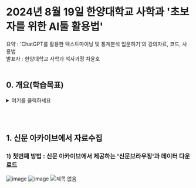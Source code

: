 # 2024년 8월 19일 한양대학교 사학과 '초보자를 위한 AI툴 활용법'
요약 : 'ChatGPT를 활용한 텍스트마이닝 및 통계분석 입문하기'의 강의자료, 코드, 사용법\
발표자 : 한양대학교 사학과 석사과정 차윤호
<br><br>

## 0. 개요(학습목표)
<details>
  <summary>여기를 클릭하세요</summary>
  
- 국립중앙도서관 신문아카이브 https://www.nl.go.kr/newspaper/index.do 에서 자료 수집하는 법, 스크래핑 코드 사용법 학습하기.
- ChatGPT를 활용하여 신문 영어 텍스트 분석하기(텍스트마이닝)
- ChatGPT를 활용하여 역사 수치 데이터 분석하기(통계분석)
  
</details>
  
<br><br>
## 1. 신문 아카이브에서 자료수집
### 1) 첫번째 방법 : 신문 아카이브에서 제공하는 '신문브라우징'과 데이터 다운로드 
![image](https://github.com/user-attachments/assets/94da38e7-cdde-4906-a2a1-cc605f5ec056)
![image](https://github.com/user-attachments/assets/27b10222-93d9-4bfc-95ad-8311c1c6989b)
![제목 없음](https://github.com/user-attachments/assets/f89a93ac-d0c8-45a6-b0ce-c13856b3da5b)
